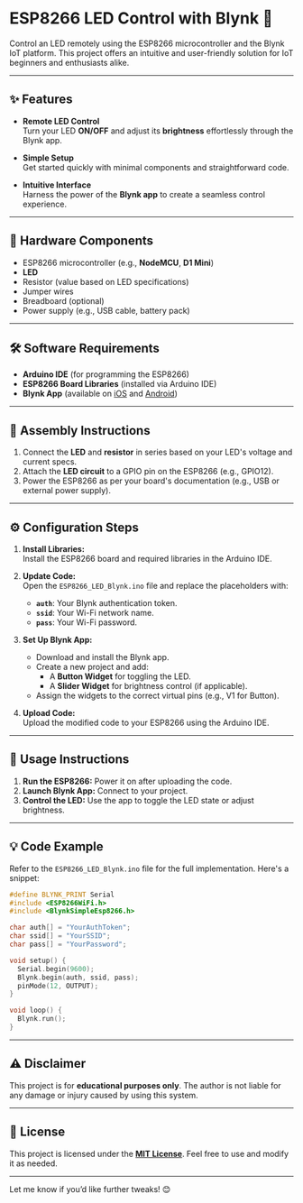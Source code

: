 

# **ESP8266 LED Control with Blynk** 🌟  

Control an LED remotely using the ESP8266 microcontroller and the Blynk IoT platform. This project offers an intuitive and user-friendly solution for IoT beginners and enthusiasts alike.  

---

## **✨ Features**  

- **Remote LED Control**  
  Turn your LED **ON/OFF** and adjust its **brightness** effortlessly through the Blynk app.  

- **Simple Setup**  
  Get started quickly with minimal components and straightforward code.  

- **Intuitive Interface**  
  Harness the power of the **Blynk app** to create a seamless control experience.  

---

## **🔧 Hardware Components**  

- ESP8266 microcontroller (e.g., **NodeMCU**, **D1 Mini**)  
- **LED**  
- Resistor (value based on LED specifications)  
- Jumper wires  
- Breadboard (optional)  
- Power supply (e.g., USB cable, battery pack)  

---

## **🛠 Software Requirements**  

- **Arduino IDE** (for programming the ESP8266)  
- **ESP8266 Board Libraries** (installed via Arduino IDE)  
- **Blynk App** (available on [iOS](https://apps.apple.com) and [Android](https://play.google.com/store))  

---

## **🔌 Assembly Instructions**  

1. Connect the **LED** and **resistor** in series based on your LED's voltage and current specs.  
2. Attach the **LED circuit** to a GPIO pin on the ESP8266 (e.g., GPIO12).  
3. Power the ESP8266 as per your board's documentation (e.g., USB or external power supply).  

---

## **⚙️ Configuration Steps**  

1. **Install Libraries:**  
   Install the ESP8266 board and required libraries in the Arduino IDE.  

2. **Update Code:**  
   Open the `ESP8266_LED_Blynk.ino` file and replace the placeholders with:  
   - **`auth`**: Your Blynk authentication token.  
   - **`ssid`**: Your Wi-Fi network name.  
   - **`pass`**: Your Wi-Fi password.  

3. **Set Up Blynk App:**  
   - Download and install the Blynk app.  
   - Create a new project and add:  
     - A **Button Widget** for toggling the LED.  
     - A **Slider Widget** for brightness control (if applicable).  
   - Assign the widgets to the correct virtual pins (e.g., V1 for Button).  

4. **Upload Code:**  
   Upload the modified code to your ESP8266 using the Arduino IDE.  

---

## **🚀 Usage Instructions**  

1. **Run the ESP8266:** Power it on after uploading the code.  
2. **Launch Blynk App:** Connect to your project.  
3. **Control the LED:** Use the app to toggle the LED state or adjust brightness.  

---

## **💡 Code Example**  

Refer to the `ESP8266_LED_Blynk.ino` file for the full implementation. Here's a snippet:  

```cpp  
#define BLYNK_PRINT Serial  
#include <ESP8266WiFi.h>  
#include <BlynkSimpleEsp8266.h>  

char auth[] = "YourAuthToken";  
char ssid[] = "YourSSID";  
char pass[] = "YourPassword";  

void setup() {  
  Serial.begin(9600);  
  Blynk.begin(auth, ssid, pass);  
  pinMode(12, OUTPUT);  
}  

void loop() {  
  Blynk.run();  
}  
```  

---

## **⚠️ Disclaimer**  

This project is for **educational purposes only**. The author is not liable for any damage or injury caused by using this system.  

---

## **📜 License**  

This project is licensed under the **[MIT License](LICENSE)**. Feel free to use and modify it as needed.  

---

Let me know if you’d like further tweaks! 😊
